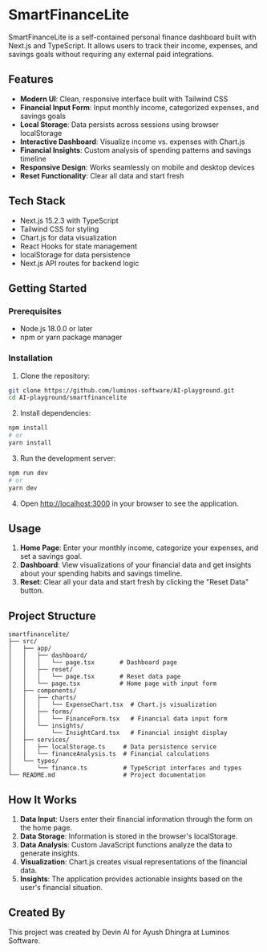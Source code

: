 # SmartFinanceLite

SmartFinanceLite is a self-contained personal finance dashboard built with Next.js and TypeScript. It allows users to track their income, expenses, and savings goals without requiring any external paid integrations.

## Features

- **Modern UI**: Clean, responsive interface built with Tailwind CSS
- **Financial Input Form**: Input monthly income, categorized expenses, and savings goals
- **Local Storage**: Data persists across sessions using browser localStorage
- **Interactive Dashboard**: Visualize income vs. expenses with Chart.js
- **Financial Insights**: Custom analysis of spending patterns and savings timeline
- **Responsive Design**: Works seamlessly on mobile and desktop devices
- **Reset Functionality**: Clear all data and start fresh

## Tech Stack

- Next.js 15.2.3 with TypeScript
- Tailwind CSS for styling
- Chart.js for data visualization
- React Hooks for state management
- localStorage for data persistence
- Next.js API routes for backend logic

## Getting Started

### Prerequisites

- Node.js 18.0.0 or later
- npm or yarn package manager

### Installation

1. Clone the repository:
```bash
git clone https://github.com/luminos-software/AI-playground.git
cd AI-playground/smartfinancelite
```

2. Install dependencies:
```bash
npm install
# or
yarn install
```

3. Run the development server:
```bash
npm run dev
# or
yarn dev
```

4. Open [http://localhost:3000](http://localhost:3000) in your browser to see the application.

## Usage

1. **Home Page**: Enter your monthly income, categorize your expenses, and set a savings goal.
2. **Dashboard**: View visualizations of your financial data and get insights about your spending habits and savings timeline.
3. **Reset**: Clear all your data and start fresh by clicking the "Reset Data" button.

## Project Structure

```
smartfinancelite/
├── src/
│   ├── app/
│   │   ├── dashboard/
│   │   │   └── page.tsx       # Dashboard page
│   │   ├── reset/
│   │   │   └── page.tsx       # Reset data page
│   │   └── page.tsx           # Home page with input form
│   ├── components/
│   │   ├── charts/
│   │   │   └── ExpenseChart.tsx  # Chart.js visualization
│   │   ├── forms/
│   │   │   └── FinanceForm.tsx   # Financial data input form
│   │   └── insights/
│   │       └── InsightCard.tsx   # Financial insight display
│   ├── services/
│   │   ├── localStorage.ts     # Data persistence service
│   │   └── financeAnalysis.ts  # Financial calculations
│   └── types/
│       └── finance.ts          # TypeScript interfaces and types
└── README.md                   # Project documentation
```

## How It Works

1. **Data Input**: Users enter their financial information through the form on the home page.
2. **Data Storage**: Information is stored in the browser's localStorage.
3. **Data Analysis**: Custom JavaScript functions analyze the data to generate insights.
4. **Visualization**: Chart.js creates visual representations of the financial data.
5. **Insights**: The application provides actionable insights based on the user's financial situation.

## Created By

This project was created by Devin AI for Ayush Dhingra at Luminos Software.
